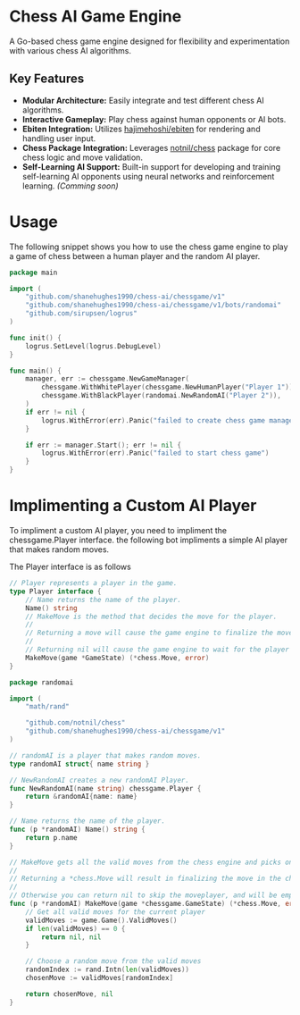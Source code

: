 # Chess AI Game Engine

A Go-based chess game engine designed for flexibility and experimentation with various chess AI algorithms.

## Key Features

* **Modular Architecture:** Easily integrate and test different chess AI algorithms.
* **Interactive Gameplay:** Play chess against human opponents or AI bots.
* **Ebiten Integration:** Utilizes [hajimehoshi/ebiten](https://github.com/hajimehoshi/ebiten) for rendering and handling user input.
* **Chess Package Integration:** Leverages [notnil/chess](https://github.com/notnil/chess) package for core chess logic and move validation.
* **Self-Learning AI Support:** Built-in support for developing and training self-learning AI opponents using neural networks and reinforcement learning. _(Comming soon)_

# Usage

The following snippet shows you how to use the chess game engine to play a game of chess between a human player and the random AI player.

```go
package main

import (
	"github.com/shanehughes1990/chess-ai/chessgame/v1"
	"github.com/shanehughes1990/chess-ai/chessgame/v1/bots/randomai"
	"github.com/sirupsen/logrus"
)

func init() {
	logrus.SetLevel(logrus.DebugLevel)
}

func main() {
	manager, err := chessgame.NewGameManager(
		chessgame.WithWhitePlayer(chessgame.NewHumanPlayer("Player 1")),
		chessgame.WithBlackPlayer(randomai.NewRandomAI("Player 2")),
	)
	if err != nil {
		logrus.WithError(err).Panic("failed to create chess game manager")
	}

	if err := manager.Start(); err != nil {
		logrus.WithError(err).Panic("failed to start chess game")
	}
}
```

# Implimenting a Custom AI Player

To impliment a custom AI player, you need to impliment the chessgame.Player interface. the following bot impliments a simple AI player that makes random moves.

The Player interface is as follows
```go
// Player represents a player in the game.
type Player interface {
	// Name returns the name of the player.
	Name() string
	// MakeMove is the method that decides the move for the player.
	//
	// Returning a move will cause the game engine to finalize the move.
	//
	// Returning nil will cause the game engine to wait for the player to make a move.
	MakeMove(game *GameState) (*chess.Move, error)
}
```

```go
package randomai

import (
	"math/rand"

	"github.com/notnil/chess"
	"github.com/shanehughes1990/chess-ai/chessgame/v1"
)

// randomAI is a player that makes random moves.
type randomAI struct{ name string }

// NewRandomAI creates a new randomAI Player.
func NewRandomAI(name string) chessgame.Player {
	return &randomAI{name: name}
}

// Name returns the name of the player.
func (p *randomAI) Name() string {
	return p.name
}

// MakeMove gets all the valid moves from the chess engine and picks one at random
//
// Returning a *chess.Move will result in finalizing the move in the chess engine.
//
// Otherwise you can return nil to skip the moveplayer, and will be empty)
func (p *randomAI) MakeMove(game *chessgame.GameState) (*chess.Move, error) {
	// Get all valid moves for the current player
	validMoves := game.Game().ValidMoves()
	if len(validMoves) == 0 {
		return nil, nil
	}

	// Choose a random move from the valid moves
	randomIndex := rand.Intn(len(validMoves))
	chosenMove := validMoves[randomIndex]

	return chosenMove, nil
}
```